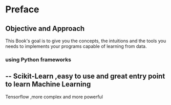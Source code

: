 # Preface
## Objective and Approach
This Book's goal is to give you the concepts, the intuitions and the tools you needs to implements your programs capable of learning from data.
### using Python frameworks
--
Scikit-Learn ,easy to use and great entry point to learn Machine Learning
--
Tensorflow ,more complex and more powerful
